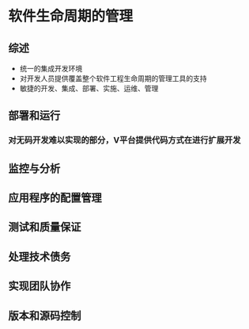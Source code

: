 # 软件生命周期的管理

## 综述

* 统一的集成开发环境 
* 对开发人员提供覆盖整个软件工程生命周期的管理工具的支持 
* 敏捷的开发、集成、部署、实施、运维、管理

## 部署和运行

### 对无码开发难以实现的部分，V平台提供代码方式在进行扩展开发

## 监控与分析

## 应用程序的配置管理

## 测试和质量保证

## 处理技术债务

## 实现团队协作

## 版本和源码控制

